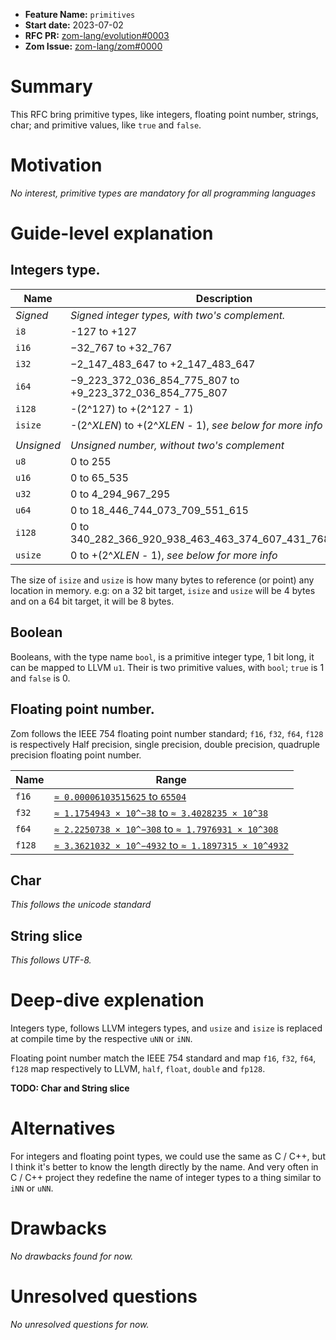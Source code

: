 - **Feature Name:** `primitives`
- **Start date:** 2023-07-02
- **RFC PR:** [zom-lang/evolution#0003](https://github.com/zom-lang/evolution/pull/0003)
- **Zom Issue:** [zom-lang/zom#0000](https://github.com/zom-lang/zom/issues/0000)

# Summary
[summary]: #summary

This RFC bring primitive types, like integers, floating point number, strings, char; and primitive values, like `true` and `false`.

# Motivation
[motivation]: #motivation

*No interest, primitive types are mandatory for all programming languages*

# Guide-level explanation
[guide-level-explanation]: #guide-level-explanation

## Integers type.

|   Name   |                        Description                       |
| -------- | -------------------------------------------------------- |
| *Signed* | *Signed integer types, with two's complement.*           |
|  `i8`    | -127 to +127                                             |
|  `i16`   | −32_767 to +32_767                                       |
|  `i32`   | −2_147_483_647 to +2_147_483_647                         |
|  `i64`   | −9_223_372_036_854_775_807 to +9_223_372_036_854_775_807 |
|  `i128`  | -(2^127) to +(2^127 - 1)                                 |
|  `isize` | -(2^*XLEN*) to +(2^*XLEN* - 1), *see below for more info*|
|          |                                                          |
|*Unsigned*| *Unsigned number, without two's complement*              |
|  `u8`    | 0 to 255                                                 |
|  `u16`   | 0 to 65_535                                              |
|  `u32`   | 0 to 4_294_967_295                                       |
|  `u64`   | 0 to 18_446_744_073_709_551_615                          |
|  `i128`  | 0 to 340_282_366_920_938_463_463_374_607_431_768_211_455 |
|  `usize` | 0 to +(2^*XLEN* - 1), *see below for more info*          |

The size of `isize` and `usize` is how many bytes to reference (or point) any location in memory. e.g: on a 32 bit target, `isize` and `usize` will be 4 bytes 
and on a 64 bit target, it will be 8 bytes.

## Boolean

Booleans, with the type name `bool`, is a primitive integer type, 1 bit long, it can be mapped to LLVM `u1`. Their is two primitive values, with `bool`; `true` is 
1 and `false` is 0.

## Floating point number.

Zom follows the IEEE 754 floating point number standard; `f16`, `f32`, `f64`, `f128` is respectively Half precision, single precision, double precision,
quadruple precision floating point number.

|  Name |                                 Range                                 |
| ----- | --------------------------------------------------------------------- |
| `f16` | [`≈ 0.00006103515625` to `65504`][f16-wikipedia]                      |
| `f32` | [`≈ 1.1754943 × 10^−38` to `≈ 3.4028235 × 10^38`][f32-wikipedia]      |
| `f64` | [`≈ 2.2250738 × 10^−308` to `≈ 1.7976931 × 10^308`][f64-wikipedia]    |
| `f128`| [`≈ 3.3621032 × 10^−4932` to `≈ 1.1897315 × 10^4932`][f128-wikipedia] |

[f16-wikipedia]: https://en.wikipedia.org/wiki/Half-precision_floating-point_format
[f32-wikipedia]: https://en.wikipedia.org/wiki/Single-precision_floating-point_format
[f64-wikipedia]: https://en.wikipedia.org/wiki/Double-precision_floating-point_format
[f128-wikipedia]: https://en.wikipedia.org/wiki/Quadruple-precision_floating-point_format

## Char

*This follows the unicode standard*

## String slice

*This follows UTF-8.*

# Deep-dive explenation
[deep-dive-explenation]: #deep-dive-explenation

Integers type, follows LLVM integers types, and `usize` and `isize` is replaced at compile time by the respective `uNN` or `iNN`.

Floating point number match the IEEE 754 standard and map `f16`, `f32`, `f64`, `f128` map respectively to LLVM, `half`, `float`, `double`
and `fp128`.

**TODO: Char and String slice**

# Alternatives
[alternatives]: #alternatives

For integers and floating point types, we could use the same as C / C++, but I think it's better to know the length directly by the name.
And very often in C / C++ project they redefine the name of integer types to a thing similar to `iNN` or `uNN`.

# Drawbacks
[drawbacks]: #drawbacks

*No drawbacks found for now.*

# Unresolved questions
[unresolved-questions]: #unresolved-questions

*No unresolved questions for now.*
